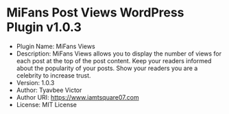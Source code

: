 # MiFans Post Views WordPress Plugin v1.0.3

- Plugin Name: MiFans Views
- Description: MiFans Views allows you to display the number of views for each post at the top of the post content. Keep your readers informed about the popularity of your posts. Show your readers you are a celebrity to increase trust.
- Version: 1.0.3
- Author: Tyavbee Victor
- Author URI: https://www.iamtsquare07.com
- License: MIT License

